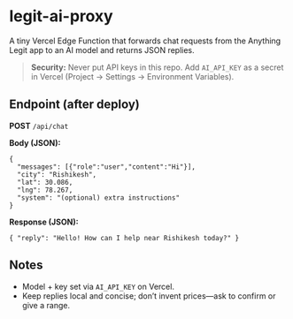 # legit-ai-proxy

A tiny Vercel Edge Function that forwards chat requests from the Anything Legit app to an AI model and returns JSON replies.

> **Security:** Never put API keys in this repo. Add `AI_API_KEY` as a secret in Vercel (Project → Settings → Environment Variables).

## Endpoint (after deploy)

**POST** `/api/chat`  

**Body (JSON):**

    {
      "messages": [{"role":"user","content":"Hi"}],
      "city": "Rishikesh",
      "lat": 30.086,
      "lng": 78.267,
      "system": "(optional) extra instructions"
    }

**Response (JSON):**

    { "reply": "Hello! How can I help near Rishikesh today?" }

## Notes
- Model + key set via `AI_API_KEY` on Vercel.
- Keep replies local and concise; don’t invent prices—ask to confirm or give a range.
